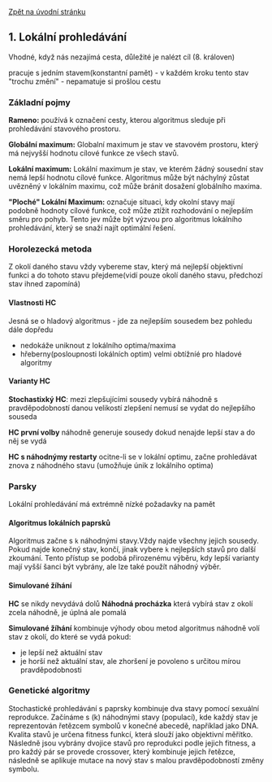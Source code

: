 [Zpět na úvodní stránku](../README.md)

## 1. Lokální prohledávání
Vhodné, když nás nezajímá cesta, důležité je nalézt cíl (8. královen)

pracuje s jedním stavem(konstantní pamět) - v každém kroku tento stav "trochu změní" - nepamatuje si prošlou cestu

### Základní pojmy
**Rameno:** používá k označení cesty, kterou algoritmus sleduje při prohledávání stavového prostoru.

**Globální maximum:** Globalní maximum je stav ve stavovém prostoru, který má nejvyšší hodnotu cílové funkce ze všech stavů.

**Lokální maximum:** Lokální maximum je stav, ve kterém žádný sousední stav nemá lepší hodnotu cílové funkce. Algoritmus může být náchylný zůstat uvězněný v lokálním maximu, což může bránit dosažení globálního maxima.

**"Ploché" Lokální Maximum:** označuje situaci, kdy okolní stavy mají podobně hodnoty cílové funkce, což může ztížit rozhodování o nejlepším směru pro pohyb. Tento jev může být výzvou pro algoritmus lokálního prohledávání, který se snaží najít optimální řešení.

### Horolezecká metoda
Z okolí daného stavu vždy vybereme stav, který má nejlepší objektivní funkci a do tohoto stavu přejdeme(vidí pouze okolí daného stavu, předchozí stav ihned zapomíná)

#### Vlastnosti HC
Jesná se o hladový algoritmus - jde za nejlepším sousedem bez pohledu dále dopředu
- nedokáže uniknout z lokálního optima/maxima
- hřeberny(posloupnosti lokálních optim) velmi obtížníé pro hladové algoritmy

#### Varianty HC
**Stochastixký HC**: mezi zlepšujícími sousedy vybírá náhodně s pravděpodobností danou velikostí zlepšení
nemusí se vydat do nejlepšího souseda 

**HC první volby** náhodně generuje sousedy dokud nenajde lepší stav a do něj se vydá

**HC s náhodnýmy restarty** ocitne-li se v lokální optimu, začne prohledávat znova z náhodného stavu (umožňuje únik z lokálniho optima)

### Parsky
Lokální prohledávání má extrémně nízké požadavky na pamět

#### Algoritmus lokálních paprsků
Algoritmus začne s `k` náhodnými stavy.Vždy najde všechny jejich sousedy. Pokud najde konečný stav, končí, jinak vybere `k` nejlepších stavů pro další zkoumání. Tento přístup se podobá přirozenému výběru, kdy lepší varianty mají vyšší šanci být vybrány, ale lze také použít náhodný výběr.

#### Simulované žíhání
**HC** se nikdy nevydává dolů
**Náhodná procházka** která vybírá stav z okolí zcela náhodně, je úplná ale pomalá

**Simulované žíhání** kombinuje výhody obou metod algoritmus náhodně volí stav z okolí, do které se vydá pokud: 
- je lepší než aktuální stav
- je horší než aktuální stav, ale zhoršení je povoleno s určitou mírou pravděpodobnosti


### Genetické algoritmy
Stochastické prohledávání s paprsky kombinuje dva stavy pomocí sexuální reprodukce. Začínáme s \(k\) náhodnými stavy (populací), kde každý stav je reprezentován řetězcem symbolů v konečné abecedě, například jako DNA. Kvalita stavů je určena fitness funkcí, která slouží jako objektivní měřítko. Následně jsou vybrány dvojice stavů pro reprodukci podle jejich fitness, a pro každý pár se provede crossover, který kombinuje jejich řetězce, následně se aplikuje mutace na nový stav s malou pravděpodobností změny symbolu.



